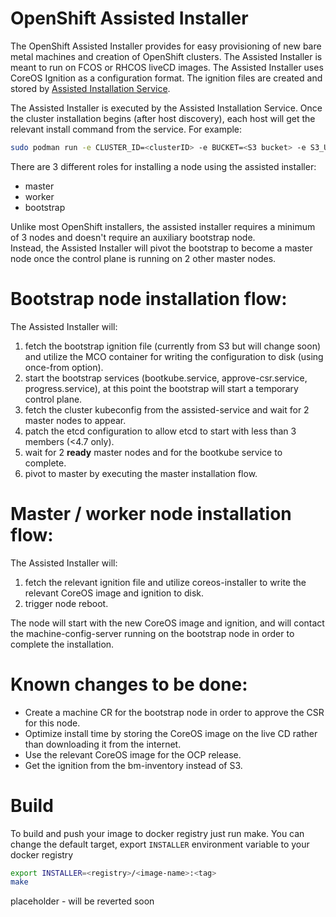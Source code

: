 # OpenShift Assisted Installer
The OpenShift Assisted Installer provides for easy provisioning of new bare metal machines and creation of OpenShift clusters.
The Assisted Installer is meant to run on FCOS or RHCOS liveCD images.
The Assisted Installer uses CoreOS Ignition as a configuration format. The ignition files are created and stored by [Assisted Installation Service](https://github.com/openshift/assisted-service).

The Assisted Installer is executed by the Assisted Installation Service. Once the cluster installation begins (after host discovery), each host will get the relevant install command from the service. For example:
```bash
sudo podman run -e CLUSTER_ID=<clusterID> -e BUCKET=<S3 bucket> -e S3_URL=<S3 url> -e DEVICE=<boot disk> -v /dev:/dev:rw --privileged --pid=host  quay.io/openshift/assisted-installer:latest -r <node role>
```

There are 3 different roles for installing a node using the assisted installer: 
 - master
 - worker
 - bootstrap

Unlike most OpenShift installers, the assisted installer requires a minimum of 3 nodes and doesn't require an auxiliary bootstrap node. \
Instead, the Assisted Installer will pivot the bootstrap to become a master node once the control plane is running on 2 other master nodes.

# Bootstrap node installation flow:
The Assisted Installer will:
1. fetch the bootstrap ignition file (currently from S3 but will change soon) and utilize the MCO container for writing the configuration to disk (using once-from option).
1. start the bootstrap services (bootkube.service, approve-csr.service, progress.service), at this point the bootstrap will start a temporary control plane.
1. fetch the cluster kubeconfig from the assisted-service and wait for 2 master nodes to appear.
1. patch the etcd configuration to allow etcd to start with less than 3 members (<4.7 only).
1. wait for 2 **ready** master nodes and for the bootkube service to complete.
1. pivot to master by executing the master installation flow.

# Master / worker node installation flow:
The Assisted Installer will:
1. fetch the relevant ignition file and utilize coreos-installer to write the relevant CoreOS image and ignition to disk.
1. trigger node reboot.

The node will start with the new CoreOS image and ignition, and will contact the machine-config-server running on the bootstrap node in order to complete the installation.

# Known changes to be done:
 - Create a machine CR for the bootstrap node in order to approve the CSR for this node.
 - Optimize install time by storing the CoreOS image on the live CD rather than downloading it from the internet.
 - Use the relevant CoreOS image for the OCP release.
 - Get the ignition from the bm-inventory instead of S3.

# Build
To build and push your image to docker registry  just run make.
You can change the default target, export `INSTALLER` environment variable to your docker registry

```bash
export INSTALLER=<registry>/<image-name>:<tag>
make
```

placeholder - will be reverted soon